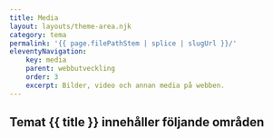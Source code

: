 ```yaml
---
title: Media
layout: layouts/theme-area.njk
category: tema
permalink: '{{ page.filePathStem | splice | slugUrl }}/'
eleventyNavigation:
    key: media
    parent: webbutveckling
    order: 3
    excerpt: Bilder, video och annan media på webben.
---
```


## Temat {{ title }} innehåller följande områden

